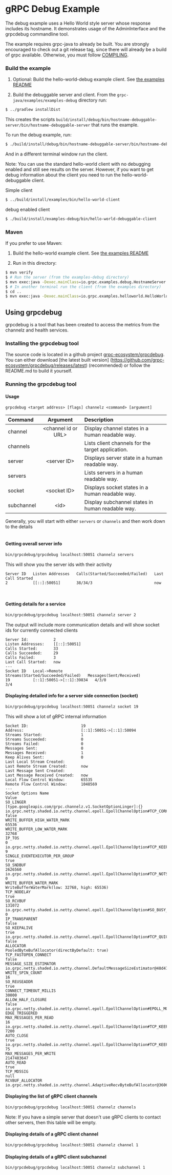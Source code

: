 # gRPC Debug Example

The debug example uses a Hello World style server whose response includes its
hostname. It demonstrates usage of the AdminInterface and the grpcdebug
commandline tool.

The example requires grpc-java to already be built. You are strongly encouraged
to check out a git release tag, since there will already be a build of grpc
available. Otherwise, you must follow [COMPILING](../../COMPILING.md).

### Build the example

1. Optional:  Build the hello-world-debug example client.
   See [the examples README](../README.md)

2. Build the debuggable server and client. From the
   `grpc-java/examples/examples-debug` directory run:

```bash
$ ../gradlew installDist
```

This creates the
scripts `build/install/debug/bin/hostname-debuggable-server/bin/hostname-debuggable-server`
that
runs the example.

To run the debug example, run:

```bash
$ ./build/install/debug/bin/hostname-debuggable-server/bin/hostname-debuggable-server
```

And in a different terminal window run the client.

Note:  You can use the standard hello-world client with no debugging enabled and
still see results on the server. However, if you want to get debug information
about the client you need to run the hello-world-debuggable client.

Simple client

```bash
$ ../build/install/examples/bin/hello-world-client
```

debug enabled client

```bash
$ ./build/install/examples-debug/bin/hello-world-debuggable-client
```

### Maven

If you prefer to use Maven:

1. Build the hello-world example client. See [the examples README](../README.md)

2. Run in this directory:

```bash
$ mvn verify
$ # Run the server (from the examples-debug directory)
$ mvn exec:java -Dexec.mainClass=io.grpc.examples.debug.HostnameServer
$ # In another terminal run the client (from the examples directory)
$ cd ..
$ mvn exec:java -Dexec.mainClass=io.grpc.examples.helloworld.HelloWorldClient
```

## Using grpcdebug

grpcdebug is a tool that has been created to access the metrics from the
channelz and health services.

### Installing the grpcdebug tool

The source code is located in a github project
[grpc-ecosystem/grpcdebug](https://github.com/grpc-ecosystem/grpcdebug). You
can either download [the latest built version]
(https://github.com/grpc-ecosystem/grpcdebug/releases/latest) (recommended) or
follow the README.md to build it yourself.

### Running the grpcdebug tool
#### Usage
`grpcdebug <target address> [flags] channelz <command> [argument]`


| Command    |       Argument       | Description                                       |
|:-----------|:--------------------:|:--------------------------------------------------|
| channel    | \<channel id or URL> | Display channel states in a human readable way.   |
| channels   |                      | Lists client channels for the target application. |
| server     |     \<server ID>     | Displays server state in a human readable way.    |
| servers    |                      | Lists servers in a human readable way.            |
| socket     |     \<socket ID>     | Displays socket states in a human readable way.   |
| subchannel |        \<id>         | Display subchannel states in human readable way.  |

Generally, you will start with either `servers` or `channels` and then work down
to the details
<br><br>

#### Getting overall server info
```bash
bin/grpcdebug/grpcdebug localhost:50051 channelz servers
```
This will show you the server ids with their activity
```text
Server ID   Listen Addresses   Calls(Started/Succeeded/Failed)   Last Call Started   
2           [[::]:50051]       38/34/3                           now                 
```
<br>

#### Getting details for a service
```bash
bin/grpcdebug/grpcdebug localhost:50051 channelz server 2
```

The output will include more communication details and will show socket ids for
currently connected clients

```text
Server Id:           2              
Listen Addresses:    [[::]:50051]   
Calls Started:       33             
Calls Succeeded:     29             
Calls Failed:        3              
Last Call Started:   now
---
Socket ID   Local->Remote              Streams(Started/Succeeded/Failed)   Messages(Sent/Received)   
19          [::1]:50051->[::1]:39834   4/3/0                               3/4
```

#### Displaying detailed info for a server side connection (socket)

```bash
bin/grpcdebug/grpcdebug localhost:50051 channelz socket 19
```

This will show a lot of gRPC internal information

```text
Socket ID:                       19                         
Address:                         [::1]:50051->[::1]:50094   
Streams Started:                 1                          
Streams Succeeded:               0                          
Streams Failed:                  0                          
Messages Sent:                   0                          
Messages Received:               1                          
Keep Alives Sent:                0                          
Last Local Stream Created:                                  
Last Remote Stream Created:      now                        
Last Message Sent Created:                                  
Last Message Received Created:   now                        
Local Flow Control Window:       65535                      
Remote Flow Control Window:      1048569
---
Socket Options Name                                                                Value                                                                         
SO_LINGER                                                                          [type.googleapis.com/grpc.channelz.v1.SocketOptionLinger]:{}                  
io.grpc.netty.shaded.io.netty.channel.epoll.EpollChannelOption#TCP_CORK            false                                                                         
WRITE_BUFFER_HIGH_WATER_MARK                                                       65536                                                                         
WRITE_BUFFER_LOW_WATER_MARK                                                        32768                                                                         
IP_TOS                                                                             0                                                                             
io.grpc.netty.shaded.io.netty.channel.epoll.EpollChannelOption#TCP_KEEPCNT         9                                                                             
SINGLE_EVENTEXECUTOR_PER_GROUP                                                     true                                                                          
SO_SNDBUF                                                                          2626560                                                                       
io.grpc.netty.shaded.io.netty.channel.epoll.EpollChannelOption#TCP_NOTSENT_LOWAT   0                                                                             
WRITE_BUFFER_WATER_MARK                                                            WriteBufferWaterMark(low: 32768, high: 65536)                                 
TCP_NODELAY                                                                        true                                                                          
SO_RCVBUF                                                                          131072                                                                        
io.grpc.netty.shaded.io.netty.channel.epoll.EpollChannelOption#SO_BUSY_POLL        0                                                                             
IP_TRANSPARENT                                                                     false                                                                         
SO_KEEPALIVE                                                                       true                                                                          
io.grpc.netty.shaded.io.netty.channel.epoll.EpollChannelOption#TCP_QUICKACK        false                                                                         
ALLOCATOR                                                                          PooledByteBufAllocator(directByDefault: true)                                 
TCP_FASTOPEN_CONNECT                                                               false                                                                         
MESSAGE_SIZE_ESTIMATOR                                                             io.grpc.netty.shaded.io.netty.channel.DefaultMessageSizeEstimator@48d475b6    
WRITE_SPIN_COUNT                                                                   16                                                                            
SO_REUSEADDR                                                                       true                                                                          
CONNECT_TIMEOUT_MILLIS                                                             30000                                                                         
ALLOW_HALF_CLOSURE                                                                 false                                                                         
io.grpc.netty.shaded.io.netty.channel.epoll.EpollChannelOption#EPOLL_MODE          EDGE_TRIGGERED                                                                
MAX_MESSAGES_PER_READ                                                              16                                                                            
io.grpc.netty.shaded.io.netty.channel.epoll.EpollChannelOption#TCP_KEEPIDLE        7200                                                                          
AUTO_CLOSE                                                                         true                                                                          
io.grpc.netty.shaded.io.netty.channel.epoll.EpollChannelOption#TCP_KEEPINTVL       75                                                                            
MAX_MESSAGES_PER_WRITE                                                             2147483647                                                                    
AUTO_READ                                                                          true                                                                          
TCP_MD5SIG                                                                         null                                                                          
RCVBUF_ALLOCATOR                                                                   io.grpc.netty.shaded.io.netty.channel.AdaptiveRecvByteBufAllocator@360691a0   
```
#### Displaying the list of gRPC client channels
```bash
bin/grpcdebug/grpcdebug localhost:50051 channelz channels
```

Note:  If you have a simple server that doesn't use gRPC clients to contact other
servers, then this table will be empty.

#### Displaying details of a gRPC client channel
```bash
bin/grpcdebug/grpcdebug localhost:50051 channelz channel 1
```

#### Displaying details of a gRPC client subchannel
```bash
bin/grpcdebug/grpcdebug localhost:50051 channelz subchannel 1
```
